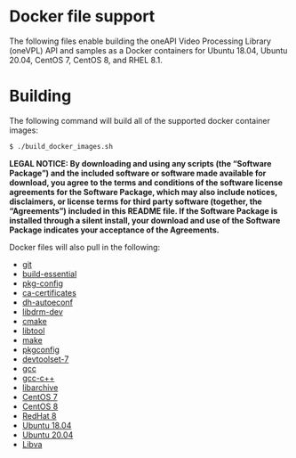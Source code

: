 # Docker file support   

The following files enable building the oneAPI Video Processing Library (oneVPL)
API and samples as a Docker containers for Ubuntu 18.04, Ubuntu 20.04, CentOS 7, CentOS 8, and RHEL 8.1.

# Building

The following command will build all of the supported docker container images:
```bash
$ ./build_docker_images.sh
```


**LEGAL NOTICE:  By downloading and using any scripts (the “Software Package”) and the included software or software made available for download, you agree to the terms and conditions of the software license agreements for the Software Package, which may also include notices, disclaimers, or license terms for third party software (together, the “Agreements”) included in this README file.
If the Software Package is installed through a silent install, your download and use of the Software Package indicates your acceptance of the Agreements.**

Docker files will also pull in the following: 
* [git](https://git-scm.com)
* [build-essential](https://packages.debian.org/sid/build-essential)
* [pkg-config](https://www.freedesktop.org/wiki/Software/pkg-config/)
* [ca-certificates](https://packages.ubuntu.com/source/hirsute/ca-certificates)
* [dh-autoeconf](https://salsa.debian.org/debian/dh-autoreconf)
* [libdrm-dev](https://cgit.freedesktop.org/mesa/drm/)
* [cmake](https://cmake.org/)
* [libtool](https://www.gnu.org/software/libtool/)
* [make](https://www.gnu.org/software/make/)
* [pkgconfig](https://github.com/matze/pkgconfig)
* [devtoolset-7](https://www.softwarecollections.org/en/scls/rhscl/devtoolset-7/)
* [gcc](https://gcc.gnu.org/)
* [gcc-c++](https://gcc.gnu.org/)
* [libarchive](https://www.libarchive.org/)
* [CentOS 7](https://hub.docker.com/layers/centos/library/centos/7/images/sha256-b79613a1c63084399b6c21c97ab4e2816ef5e9c513842c1bd4dca46bdd921b31?context=explore)
* [CentOS 8](https://hub.docker.com/layers/centos/library/centos/centos8/images/sha256-7723d6b5d15b1c64d0a82ee6298c66cf8c27179e1c8a458e719041ffd08cd091?context=explore)
* [RedHat 8](https://catalog.redhat.com/software/containers/ubi8/ubi/5c359854d70cc534b3a3784e?tag=8.4&push_date=1622575047000&container-tabs=gti)
* [Ubuntu 18.04](https://hub.docker.com/layers/ubuntu/library/ubuntu/18.04/images/sha256-dce82ba9ee1bc3a515212bb17fa21c134102bffafb5234a25ac10747df25816b?context=explore)
* [Ubuntu 20.04](https://hub.docker.com/layers/ubuntu/library/ubuntu/20.04/images/sha256-42d5c74d24685935e6167271ebb74c5898c5adf273dae80a82f9e39e8ae0dab4?context=explore)
* [Libva](https://github.com/intel/libva.git)
